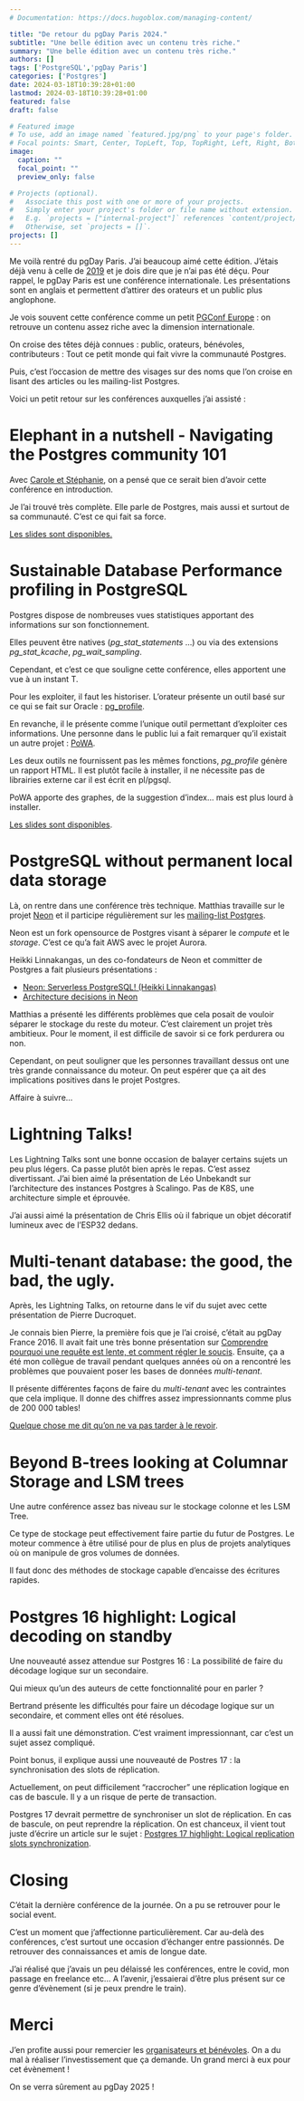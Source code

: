 ```yaml
---
# Documentation: https://docs.hugoblox.com/managing-content/

title: "De retour du pgDay Paris 2024."
subtitle: "Une belle édition avec un contenu très riche."
summary: "Une belle édition avec un contenu très riche."
authors: []
tags: ['PostgreSQL','pgDay Paris']
categories: ['Postgres']
date: 2024-03-18T10:39:28+01:00
lastmod: 2024-03-18T10:39:28+01:00
featured: false
draft: false

# Featured image
# To use, add an image named `featured.jpg/png` to your page's folder.
# Focal points: Smart, Center, TopLeft, Top, TopRight, Left, Right, BottomLeft, Bottom, BottomRight.
image:
  caption: ""
  focal_point: ""
  preview_only: false

# Projects (optional).
#   Associate this post with one or more of your projects.
#   Simply enter your project's folder or file name without extension.
#   E.g. `projects = ["internal-project"]` references `content/project/deep-learning/index.md`.
#   Otherwise, set `projects = []`.
projects: []
---
```



Me voilà rentré du pgDay Paris. J’ai beaucoup aimé cette édition. J’étais déjà venu à celle de [2019](https://www.postgresql.eu/events/pgdayparis2019/schedule/) et je dois dire que je n’ai pas été déçu. Pour rappel, le pgDay Paris est une conférence internationale. Les présentations sont en anglais et permettent d’attirer des orateurs et un public plus anglophone.

Je vois souvent cette conférence comme un petit [PGConf Europe](https://www.postgresql.eu/events/series/pgconfeu-1/) : on retrouve un contenu assez riche avec la dimension internationale.

On croise des têtes déjà connues : public, orateurs, bénévoles, contributeurs : Tout ce petit monde qui fait vivre la communauté Postgres.

Puis, c’est l’occasion de mettre des visages sur des noms que l’on croise en lisant des articles ou les mailing-list Postgres.

Voici un petit retour sur les conférences auxquelles j’ai assisté :

# Elephant in a nutshell - Navigating the Postgres community 101


Avec [Carole et Stéphanie](https://2024.pgday.paris/organization/), on a pensé que ce serait bien d’avoir cette conférence en introduction.

Je l’ai trouvé très complète. Elle parle de Postgres, mais aussi et surtout de sa communauté. C’est ce qui fait sa force.

[Les slides sont disponibles.](https://www.postgresql.eu/events/pgdayparis2024/sessions/session/5293/slides/481/pgDay%20Paris_Valeria's%20talk%20-%20Elephant%20in%20a%20nutshell.pdf)

# Sustainable Database Performance profiling in PostgreSQL

Postgres dispose de nombreuses vues statistiques apportant des informations sur son fonctionnement.

Elles peuvent être natives (*pg_stat_statements* …) ou via des extensions *pg_stat_kcache*, *pg_wait_sampling*.

Cependant, et c’est ce que souligne cette conférence, elles apportent une vue à un instant T.

Pour les exploiter, il faut les historiser. L’orateur présente un outil basé sur ce qui se fait sur Oracle : [pg_profile](https://github.com/zubkov-andrei/pg_profile).

En revanche, il le présente comme l’unique outil permettant d’exploiter ces informations. Une personne dans le public lui a fait remarquer qu’il existait un autre projet : [PoWA](https://powa.readthedocs.io/en/latest/).

Les deux outils ne fournissent pas les mêmes fonctions, *pg_profile* génère un rapport HTML. Il est plutôt facile à installer, il ne nécessite pas de librairies externe car il est écrit en pl/pgsql.

PoWA apporte des graphes, de la suggestion d’index… mais est plus lourd à installer.

[Les slides sont disponibles](https://www.postgresql.eu/events/pgdayparis2024/sessions/session/5067/slides/482/20240314_dkrautschick_PGdayParis_SustainableDatabasePerformanceProfilingInPostgreSQL.pdf).

# PostgreSQL without permanent local data storage

Là, on rentre dans une conférence très technique. Matthias travaille sur le projet [Neon](https://neon.tech/) et il participe régulièrement sur les [mailing-list Postgres](https://www.postgresql.org/list/).

Neon est un fork opensource de Postgres visant à séparer le *compute* et le *storage*. C’est ce qu’a fait AWS avec le projet Aurora.

Heikki Linnakangas, un des co-fondateurs de Neon et committer de Postgres a fait plusieurs présentations :

* [Neon: Serverless PostgreSQL! (Heikki Linnakangas)](https://www.youtube.com/watch?v=rES0yzeERns)
* [Architecture decisions in Neon](https://neon.tech/blog/architecture-decisions-in-neon)

Matthias a présenté les différents problèmes que cela posait de vouloir séparer le stockage du reste du moteur. C’est clairement un projet très ambitieux. Pour le moment, il est difficile de savoir si ce fork perdurera ou non.

Cependant, on peut souligner que les personnes travaillant dessus ont une très grande connaissance du moteur. On peut espérer que ça ait des implications positives dans le projet Postgres.

Affaire à suivre…

# Lightning Talks!

Les Lightning Talks sont une bonne occasion de balayer certains sujets un peu plus légers. Ca passe plutôt bien après le repas. C’est assez divertissant. J’ai bien aimé la présentation de Léo Unbekandt sur l’architecture des instances Postgres à Scalingo. Pas de K8S, une architecture simple et éprouvée.

J’ai aussi aimé la présentation de Chris Ellis où il fabrique un objet décoratif lumineux avec de l’ESP32 dedans.


# Multi-tenant database: the good, the bad, the ugly.

Après, les Lightning Talks, on retourne dans le vif du sujet avec cette présentation de Pierre Ducroquet.

Je connais bien Pierre, la première fois que je l’ai croisé, c’était au pgDay France 2016. Il avait fait une très bonne présentation sur [Comprendre pourquoi une requête est lente, et comment régler le soucis](https://2016.pgday.fr/programme.html#comprendre-requete-lente). Ensuite, ça a été mon collègue de travail pendant quelques années où on a rencontré les problèmes que pouvaient poser les bases de données *multi-tenant*.

Il présente différentes façons de faire du *multi-tenant* avec les contraintes que cela implique. Il donne des chiffres assez impressionnants comme plus de 200 000 tables!

[Quelque chose me dit qu’on ne va pas tarder à le revoir](https://www.pinaraf.info/2024/03/look-ma-i-wrote-a-new-jit-compiler-for-postgresql/).

# Beyond B-trees looking at Columnar Storage and LSM trees


Une autre conférence assez bas niveau sur le stockage colonne et les LSM Tree.

Ce type de stockage peut effectivement faire partie du futur de Postgres. Le moteur commence à être utilisé pour de plus en plus de projets analytiques où on manipule de gros volumes de données.

Il faut donc des méthodes de stockage capable d’encaisse des écritures rapides.


# Postgres 16 highlight: Logical decoding on standby


Une nouveauté assez attendue sur Postgres 16 : La possibilité de faire du décodage logique sur un secondaire.

Qui mieux qu’un des auteurs de cette fonctionnalité pour en parler ?

Bertrand présente les difficultés pour faire un décodage logique sur un secondaire, et comment elles ont été résolues.

Il a aussi fait une démonstration. C’est vraiment impressionnant, car c’est un sujet assez compliqué.

Point bonus, il explique aussi une nouveauté de Postres 17 : la synchronisation des slots de réplication.

Actuellement, on peut difficilement “raccrocher” une réplication logique en cas de bascule. Il y a un risque de perte de transaction.

Postgres 17 devrait permettre de synchroniser un slot de réplication. En cas de bascule, on peut reprendre la réplication.
On est chanceux, il vient tout juste d’écrire un article sur le sujet : [Postgres 17 highlight: Logical replication slots synchronization](https://bdrouvot.github.io/2024/03/16/postgres-17-highlight-logical-replication-slots-synchronization/).

# Closing

C’était la dernière conférence de la journée. On a pu se retrouver pour le social event.

C’est un moment que j’affectionne particulièrement. Car au-delà des conférences, c’est surtout une occasion d’échanger entre passionnés. De retrouver des connaissances et amis de longue date.

J’ai réalisé que j’avais un peu délaissé les conférences, entre le covid, mon passage en freelance etc… A l’avenir, j’essaierai d’être plus présent sur ce genre d’évènement (si je peux prendre le train).

# Merci

J’en profite aussi pour remercier les [organisateurs et bénévoles](https://2024.pgday.paris/organization/). On a du mal à réaliser l’investissement que ça demande. Un grand merci à eux pour cet évènement !

On se verra sûrement au pgDay 2025 !




